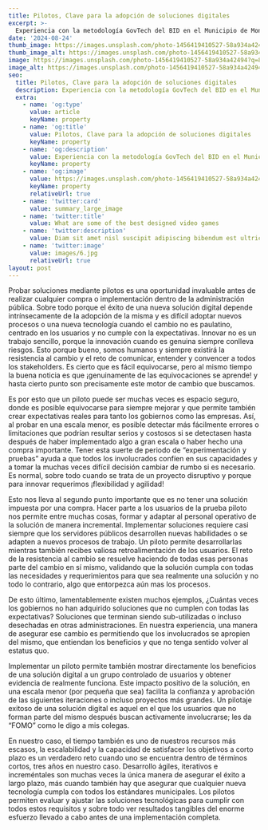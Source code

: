 ```yaml
---
title: Pilotos, Clave para la adopción de soluciones digitales
excerpt: >-
  Experiencia con la metodología GovTech del BID en el Municipio de Monterrey
date: '2024-08-24'
thumb_image: https://images.unsplash.com/photo-1456419410527-58a934a42494?q=80&w=3270&auto=format&fit=crop&ixlib=rb-4.0.3&ixid=M3wxMjA3fDB8MHxwaG90by1wYWdlfHx8fGVufDB8fHx8fA%3D%3D
thumb_image_alt: https://images.unsplash.com/photo-1456419410527-58a934a42494?q=80&w=3270&auto=format&fit=crop&ixlib=rb-4.0.3&ixid=M3wxMjA3fDB8MHxwaG90by1wYWdlfHx8fGVufDB8fHx8fA%3D%3D
image: https://images.unsplash.com/photo-1456419410527-58a934a42494?q=80&w=3270&auto=format&fit=crop&ixlib=rb-4.0.3&ixid=M3wxMjA3fDB8MHxwaG90by1wYWdlfHx8fGVufDB8fHx8fA%3D%3D
image_alt: https://images.unsplash.com/photo-1456419410527-58a934a42494?q=80&w=3270&auto=format&fit=crop&ixlib=rb-4.0.3&ixid=M3wxMjA3fDB8MHxwaG90by1wYWdlfHx8fGVufDB8fHx8fA%3D%3D
seo:
  title: Pilotos, Clave para la adopción de soluciones digitales
  description: Experiencia con la metodología GovTech del BID en el Municipio de Monterrey
  extra:
    - name: 'og:type'
      value: article
      keyName: property
    - name: 'og:title'
      value: Pilotos, Clave para la adopción de soluciones digitales
      keyName: property
    - name: 'og:description'
      value: Experiencia con la metodología GovTech del BID en el Municipio de Monterrey
      keyName: property
    - name: 'og:image'
      value: https://images.unsplash.com/photo-1456419410527-58a934a42494?q=80&w=3270&auto=format&fit=crop&ixlib=rb-4.0.3&ixid=M3wxMjA3fDB8MHxwaG90by1wYWdlfHx8fGVufDB8fHx8fA%3D%3D
      keyName: property
      relativeUrl: true
    - name: 'twitter:card'
      value: summary_large_image
    - name: 'twitter:title'
      value: What are some of the best designed video games
    - name: 'twitter:description'
      value: Diam sit amet nisl suscipit adipiscing bibendum est ultricies integer
    - name: 'twitter:image'
      value: images/6.jpg
      relativeUrl: true
layout: post
---
```


Probar soluciones mediante pilotos es una oportunidad invaluable antes de realizar cualquier compra o implementación dentro de la administración pública. Sobre todo porque el éxito de una nueva solución digital depende intrínsecamente de la adopción de la misma y es difícil adoptar nuevos procesos o una nueva tecnología cuando el cambio no es paulatino, centrado en los usuarios y no cumple con la expectativas. Innovar no es un trabajo sencillo, porque la innovación cuando es genuina siempre conlleva riesgos. Esto porque bueno, somos humanos y siempre existirá la resistencia al cambio y el reto de comunicar, entender y convencer a todos los stakeholders. Es cierto que es fácil equivocarse, pero al mismo tiempo la buena noticia es que ¡genuinamente de las equivocaciones se aprende! y hasta cierto punto son precisamente este motor de cambio que buscamos.

Es por esto que un piloto puede ser muchas veces es espacio seguro, donde es posible equivocarse para siempre mejorar y que permite también crear expectativas reales para tanto los gobiernos como las empresas. Así, al probar en una escala menor, es posible detectar más fácilmente errores o limitaciones que podrían resultar serios y costosos si se detectasen hasta después de haber implementado algo a gran escala o haber hecho una compra importante. Tener esta suerte de periodo de “experimentación y pruebas” ayuda a que todos los involucrados confíen en sus capacidades y a tomar la muchas veces difícil decisión cambiar de rumbo si es necesario. Es normal, sobre todo cuando se trata de un proyecto disruptivo y porque para innovar requerimos ¡flexibilidad y agilidad!

Esto nos lleva al segundo punto importante que es no tener una solución impuesta por una compra. Hacer parte a los usuarios de la prueba piloto nos permite entre muchas cosas, formar y adaptar al personal operativo de la solución de manera incremental. Implementar soluciones requiere casi siempre que los servidores públicos desarrollen nuevas habilidades o se adapten a nuevos procesos de trabajo. Un piloto permite desarrollarlas mientras también recibes valiosa retroalimentación de los usuarios. El reto de la resistencia al cambio se resuelve haciendo de todas esas personas parte del cambio en sí mismo, validando que la solución cumpla con todas las necesidades y requerimientos para que sea realmente una solución y no todo lo contrario, algo que entorpezca aún mas los procesos.

De esto último, lamentablemente existen muchos ejemplos, ¿Cuántas veces los gobiernos no han adquirido soluciones que no cumplen con todas las expectativas? Soluciones que terminan siendo sub-utilizadas o incluso desechadas en otras administraciones. En nuestra experiencia, una manera de asegurar ese cambio es permitiendo que los involucrados se apropien del mismo, que entiendan los beneficios y que no tenga sentido volver al estatus quo.

Implementar un piloto permite también mostrar directamente los beneficios de una solución digital a un grupo controlado de usuarios y obtener evidencia de realmente funciona. Este impacto positivo de la solución, en una escala menor (por pequeña que sea) facilita la confianza y aprobación de las siguientes iteraciones o incluso proyectos más grandes. Un pilotaje exitoso de una solución digital es aquel en el que los usuarios que no forman parte del mismo después buscan activamente involucrarse; les da “FOMO” como le digo a mis colegas.

En nuestro caso, el tiempo también es uno de nuestros recursos más escasos, la escalabilidad y la capacidad de satisfacer los objetivos a corto plazo es un verdadero reto cuando uno se encuentra dentro de términos cortos, tres años en nuestro caso. Desarrollo ágiles, iterativos e increméntales son muchas veces la única manera de asegurar el éxito a largo plazo, más cuando también hay que asegurar que cualquier nueva tecnología cumpla con todos los estándares municipales. Los pilotos permiten evaluar y ajustar las soluciones tecnológicas para cumplir con todos estos requisitos y sobre todo ver resultados tangibles del enorme esfuerzo llevado a cabo antes de una implementación completa.
